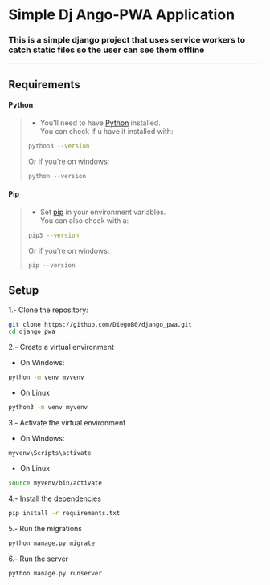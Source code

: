 
# Simple Dj Ango-PWA Application

### This is a simple django project that uses service workers to catch static files so the user can see them offline

***

## Requirements

#### Python

> - You'll need to have [Python](https://www.python.org/downloads/) installed. <br>
>    You can check if u have it installed with:
>
> ```bash
>python3 --version
> ```
>
> Or if you're on windows:
>
> ```powershell
>python --version
> ```
>

#### Pip

> - Set [pip](https://pypi.org/project/pip/) in your environment variables. <br>
>    You can also check with a:
>
> ```bash
>pip3 --version
> ```
> Or if you're on windows:
>
> ```powershell
>pip --version
> ```

## Setup

1.- Clone the repository:

```bash
git clone https://github.com/DiegoB0/django_pwa.git
cd django_pwa
```

2.- Create a virtual environment

  - On Windows:
```cmd
python -m venv myvenv
```

  - On Linux
```bash
python3 -m venv myvenv
```

3.- Activate the virtual environment

  - On Windows:
  ```cmd
myvenv\Scripts\activate
  ```

  - On Linux
  ```bash
source myvenv/bin/activate
  ```

4.- Install the dependencies

```bash
pip install -r requirements.txt
```

5.- Run the migrations

```bash
python manage.py migrate
```

6.- Run the server

```bash
python manage.py runserver
```
